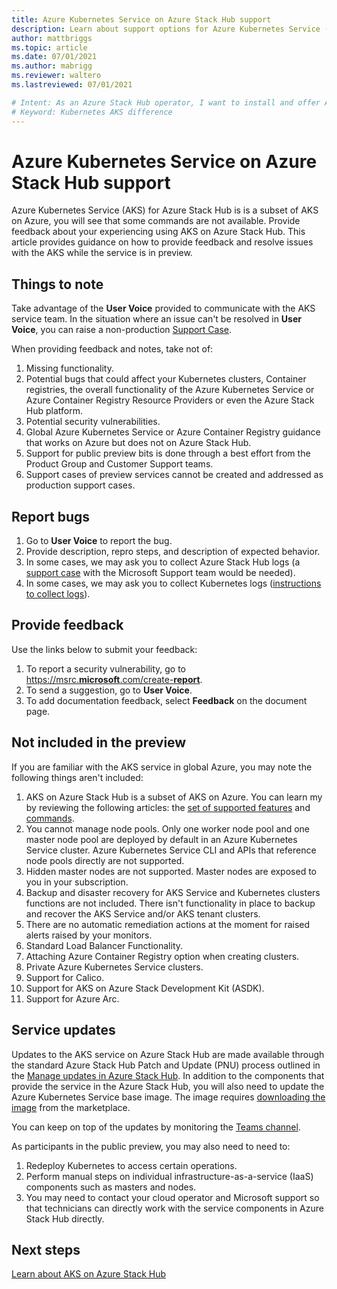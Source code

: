 ```yaml
---
title: Azure Kubernetes Service on Azure Stack Hub support
description: Learn about support options for Azure Kubernetes Service (ASK) on Azure Stack Hub.
author: mattbriggs
ms.topic: article
ms.date: 07/01/2021
ms.author: mabrigg
ms.reviewer: waltero
ms.lastreviewed: 07/01/2021

# Intent: As an Azure Stack Hub operator, I want to install and offer Azure Kubernetes Service on Azure Stack Hub so my supported user can offer containerized solutions.
# Keyword: Kubernetes AKS difference
---
```


# Azure Kubernetes Service on Azure Stack Hub support

Azure Kubernetes Service (AKS) for Azure Stack Hub is is a subset of AKS on Azure, you will see that some commands are not available. Provide feedback about your experiencing using AKS on Azure Stack Hub. This article provides guidance on how to provide feedback and resolve issues with the AKS while the service is in preview.

## Things to note

Take advantage of the **User Voice** provided to communicate with the AKS service team. In the situation where an issue can't be resolved in **User Voice**, you can raise a non-production [Support Case](../operator/azure-stack-help-and-support-overview.md).

When providing feedback and notes, take not of:

1.  Missing functionality.
2.  Potential bugs that could affect your Kubernetes clusters, Container registries, the overall functionality of the Azure Kubernetes Service or Azure Container Registry Resource Providers or even the Azure Stack Hub platform.
3.  Potential security vulnerabilities.
4.  Global Azure Kubernetes Service or Azure Container Registry guidance that works on Azure but does not on Azure Stack Hub.
5.  Support for public preview bits is done through a best effort from the Product Group and Customer Support teams.
6.  Support cases of preview services cannot be created and addressed as production support cases.

## Report bugs

1.  Go to **User Voice** to report the bug.
2.  Provide description, repro steps, and description of expected behavior.
3.  In some cases, we may ask you to collect Azure Stack Hub logs (a [support case](../operator/azure-stack-help-and-support-overview.md) with the Microsoft Support team would be needed).
4.  In some cases, we may ask you to collect Kubernetes logs ([instructions to collect logs](azure-stack-kubernetes-aks-engine-troubleshoot.md#collect-kubernetes-logs)).

## Provide feedback

Use the links below to submit your feedback:

1.  To report a security vulnerability, go to [https://msrc.**microsoft**.com/create-**report**](https://msrc.microsoft.com/create-report).
2.  To send a suggestion, go to **User Voice**.
3.  To add documentation feedback, select **Feedback** on the document page.

## Not included in the preview

If you are familiar with the AKS service in global Azure, you may note the following things aren't included:

1.  AKS on Azure Stack Hub is a subset of AKS on Azure. You can learn my by reviewing the following articles: the [set of supported features](aks-overview.md#feature-comparison) and [commands](aks-commands.md).
2.  You cannot manage node pools. Only one worker node pool and one master node pool are deployed by default in an Azure Kubernetes Service cluster. Azure Kubernetes Service CLI and APIs that reference node pools directly are not supported.
3.  Hidden master nodes are not supported. Master nodes are exposed to you in your subscription.
4.  Backup and disaster recovery for AKS Service and Kubernetes clusters functions are not included. There isn't functionality in place to backup and recover the AKS Service and/or AKS tenant clusters.
5.  There are no automatic remediation actions at the moment for raised alerts raised by your monitors.
6.  Standard Load Balancer Functionality.
7.  Attaching Azure Container Registry option when creating clusters.
8.  Private Azure Kubernetes Service clusters.
9.  Support for Calico.
10. Support for AKS on Azure Stack Development Kit (ASDK).
11. Support for Azure Arc.

## Service updates

Updates to the AKS service on Azure Stack Hub are made available through the standard Azure Stack Hub Patch and Update (PNU) process outlined in the [Manage updates in Azure Stack Hub](../operator/azure-stack-updates.md). In addition to the components that provide the service in the Azure Stack Hub, you will also need to update the  Azure Kubernetes Service base image. The image requires [downloading the image](../operator/azure-stack-aks-engine.md) from the marketplace.

You can keep on top of the updates by monitoring the [Teams channel](https://teams.microsoft.com/l/team/19%3ac9c4faafab2247c993268db91792e2da%40thread.tacv2/conversations?groupId=cbe0f09a-8855-4e9d-ae54-fc6d54a91677&tenantId=72f988bf-86f1-41af-91ab-2d7cd011db47).

As participants in the public preview, you may also need to need to:

1.  Redeploy Kubernetes to access certain operations.
2.  Perform manual steps on individual infrastructure-as-a-service (IaaS) components such as masters and nodes.
3. You may need to contact your cloud operator and Microsoft support so that technicians can directly work with the service components in Azure Stack Hub directly.

## Next steps

[Learn about AKS on Azure Stack Hub](aks-overview.md)
